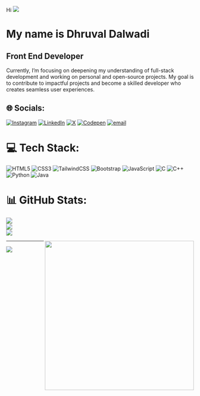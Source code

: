 Hi ![](https://user-images.githubusercontent.com/18350557/176309783-0785949b-9127-417c-8b55-ab5a4333674e.gif)  


# My name is Dhruval Dalwadi

## Front End Developer

Currently, I’m focusing on deepening my understanding of full-stack development and working on personal and open-source projects. My goal is to contribute to impactful projects and become a skilled developer who creates seamless user experiences.

## 🌐 Socials:
[![Instagram](https://img.shields.io/badge/Instagram-%23E4405F.svg?logo=Instagram&logoColor=white)](https://instagram.com/afdhruval) 
[![LinkedIn](https://img.shields.io/badge/LinkedIn-%230077B5.svg?logo=linkedin&logoColor=white)](https://linkedin.com/in/DhruvalDalwadi) 
[![X](https://img.shields.io/badge/X-black.svg?logo=X&logoColor=white)](https://x.com/@DalwadiDhruval) 
[![Codepen](https://img.shields.io/badge/Codepen-000000?logo=codepen&logoColor=white)](https://codepen.io/@dhruval1907) 
[![email](https://img.shields.io/badge/Email-D14836?logo=gmail&logoColor=white)](mailto:dhruvaldalwadi1907@gmail.com) 

# 💻 Tech Stack:
![HTML5](https://img.shields.io/badge/html5-%23E34F26.svg?style=for-the-badge&logo=html5&logoColor=white) 
![CSS3](https://img.shields.io/badge/css3-%231572B6.svg?style=for-the-badge&logo=css3&logoColor=white) 
![TailwindCSS](https://img.shields.io/badge/tailwindcss-%2338B2AC.svg?style=for-the-badge&logo=tailwind-css&logoColor=white) 
![Bootstrap](https://img.shields.io/badge/bootstrap-%238511FA.svg?style=for-the-badge&logo=bootstrap&logoColor=white) 
![JavaScript](https://img.shields.io/badge/javascript-%23323330.svg?style=for-the-badge&logo=javascript&logoColor=%23F7DF1E) 
![C](https://img.shields.io/badge/c-%2300599C.svg?style=for-the-badge&logo=c&logoColor=white) 
![C++](https://img.shields.io/badge/c++-%2300599C.svg?style=for-the-badge&logo=c%2B%2B&logoColor=white) 
![Python](https://img.shields.io/badge/python-3670A0?style=for-the-badge&logo=python&logoColor=ffdd54) 
![Java](https://img.shields.io/badge/java-%23ED8B00.svg?style=for-the-badge&logo=openjdk&logoColor=white)

# 📊 GitHub Stats:
![](https://github-readme-stats.vercel.app/api?username=dhruval1907&theme=dark&hide_border=true&include_all_commits=true&count_private=true)<br/>
![](https://nirzak-streak-stats.vercel.app/?user=dhruval1907&theme=dark&hide_border=true)<br/>
![](https://github-readme-stats.vercel.app/api/top-langs/?username=dhruval1907&theme=dark&hide_border=true&include_all_commits=true&count_private=true&layout=compact)

<img align="right" src="https://camo.githubusercontent.com/2366b34bb903c09617990fb5fff4622f3e941349e846ddb7e73df872a9d21233/68747470733a2f2f63646e2e6472696262626c652e636f6d2f75736572732f3733303730332f73637265656e73686f74732f363538313234332f6176656e746f2e676966" width="400px" />

---
[![](https://visitcount.itsvg.in/api?id=dhruval1907&icon=0&color=1)](https://visitcount.itsvg.in)

<!-- Proudly created with GPRM ( https://gprm.itsvg.in ) -->
